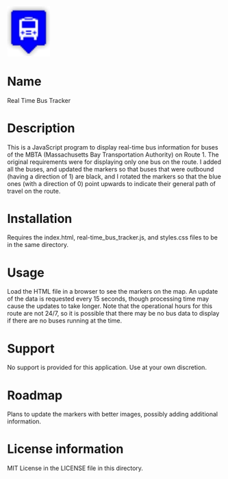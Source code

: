 <img src="blue.png" width='100'>

# Name

Real Time Bus Tracker

# Description

This is a JavaScript program to display real-time bus information for buses of the MBTA (Massachusetts Bay Transportation Authority) on Route 1.
The original requirements were for displaying only one bus on the route.  I added all the buses, and updated the markers so that buses that were outbound (having a direction of 1) are black, and I rotated the markers so that the blue ones (with a direction of 0) point upwards to indicate their general path of travel on the route.

# Installation

Requires the index.html, real-time_bus_tracker.js, and styles.css files to be in the same directory.

# Usage

Load the HTML file in a browser to see the markers on the map.  An update of the data is requested every 15 seconds, though processing time may cause the updates to take longer.
Note that the operational hours for this route are not 24/7, so it is possible that there may be no bus data to display if there are no buses running at the time.

# Support

No support is provided for this application.  Use at your own discretion.

# Roadmap

Plans to update the markers with better images, possibly adding additional information.

# License information

MIT License in the LICENSE file in this directory.
